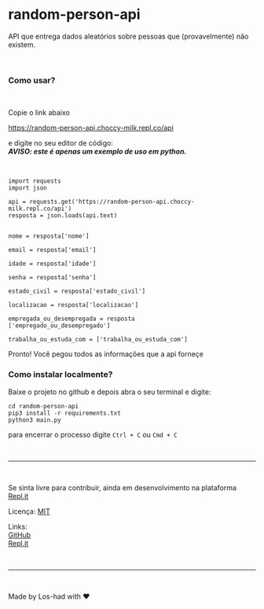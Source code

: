 # random-person-api

<main>
  <p>API que entrega dados aleatórios sobre pessoas que (provavelmente) não existem.</p>
  <article>
    <br>
    <h3>Como usar?</h3>
    <br>
    <p>Copie o link abaixo</p>
    <a href="https://random-person-api.choccy-milk.repl.co/api" class="api_link">https://random-person-api.choccy-milk.repl.co/api</a>
    <p>e digite no seu editor de código: <br><i><strong>AVISO: este é apenas um exemplo de uso em python.</strong></i></p><br>

```
import requests 
import json 

api = requests.get('https://random-person-api.choccy-milk.repl.co/api')
resposta = json.loads(api.text)


nome = resposta['nome']

email = resposta['email']

idade = resposta['idade']

senha = resposta['senha']

estado_civil = resposta['estado_civil']

localizacao = resposta['localizacao']

empregada_ou_desempregada = resposta
['empregado_ou_desempregado']

trabalha_ou_estuda_com = ['trabalha_ou_estuda_com']
   ```
   <p>Pronto! Você pegou todos as informações que a api forneçe</p>
   <h3>Como instalar localmente?</h3>
   Baixe o projeto no github e depois abra o seu terminal e digite:

   ```
   cd random-person-api
   pip3 install -r requirements.txt
   python3 main.py
   ```
  para encerrar o processo digite ``Ctrl + C`` ou ``Cmd + C``
  </article>
  <br>
  <hr>
  <br>
  <footer>
    <p>Se sinta livre para contribuir, ainda em desenvolvimento na plataforma <a href="https://replit.com">Repl.it</a></p>
    <p>Licença: <a href="LICENSE">MIT</a></p>
    <p>Links: <br><a href="htts://github.com/Los-had/random-person-api">GitHub</a> <br><a href="https://replit.com/@choccy-milk/random-person-api?v=1">Repl.it</a></p>
    <br><hr><br>
    <p>Made by Los-had with ❤</p>
  </footer>
</main>